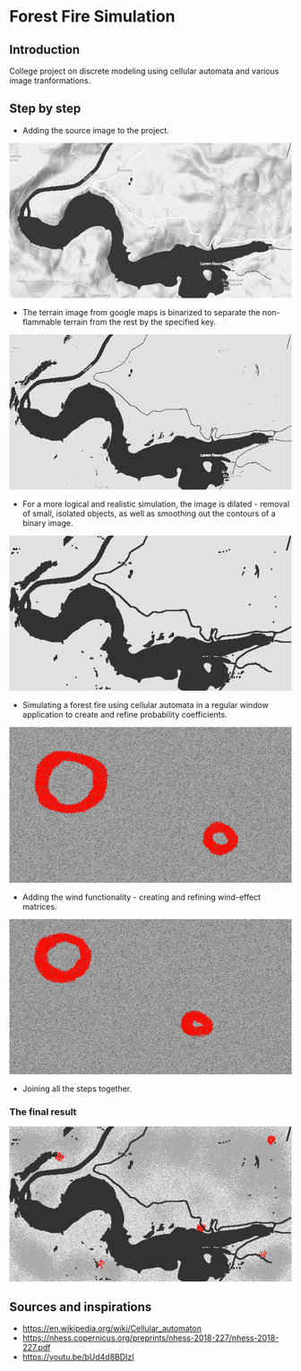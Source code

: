 # Forest Fire Simulation
## Introduction
College project on discrete modeling using cellular automata and various image tranformations. 

## Step by step
* Adding the source image to the project.
<p align="center">
    <img src="./input/input_map.bmp">
</p>

* The terrain image from google maps is binarized to separate the non-flammable terrain from the rest by the specified key.
<p align="center">
    <img src="./output/binarized_map.bmp">
</p>

* For a more logical and realistic simulation, the image is dilated - removal of small, isolated objects, as well as smoothing out the contours of a binary image.
<p align="center">
    <img src="./output/dilated_map.bmp">
</p>

* Simulating a forest fire using cellular automata in a regular window application to create and refine probability coefficients.
<p align="center">
    <img src="./output/no_wind_no_map_gif_30ms.gif">
</p>

* Adding the wind functionality - creating and refining wind-effect matrices.
<p align="center">
    <img src="./output/wind_no_map_gif_30ms.gif">
</p>

* Joining all the steps together.

### The final result
<p align="center">
    <img src="./output/map_with_wind.gif">
</p>

## Sources and inspirations
* https://en.wikipedia.org/wiki/Cellular_automaton
* https://nhess.copernicus.org/preprints/nhess-2018-227/nhess-2018-227.pdf
* https://youtu.be/bUd4d8BDIzI
